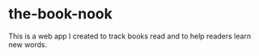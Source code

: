# the-book-nook
This is a web app I created to track books read and to help readers learn new words.
